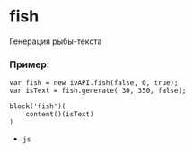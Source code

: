 # fish

Генерация рыбы-текста 


### Пример:

```
var fish = new ivAPI.fish(false, 0, true);
var isText = fish.generate( 30, 350, false);

block('fish')(
    content()(isText)
)
```

* `js`